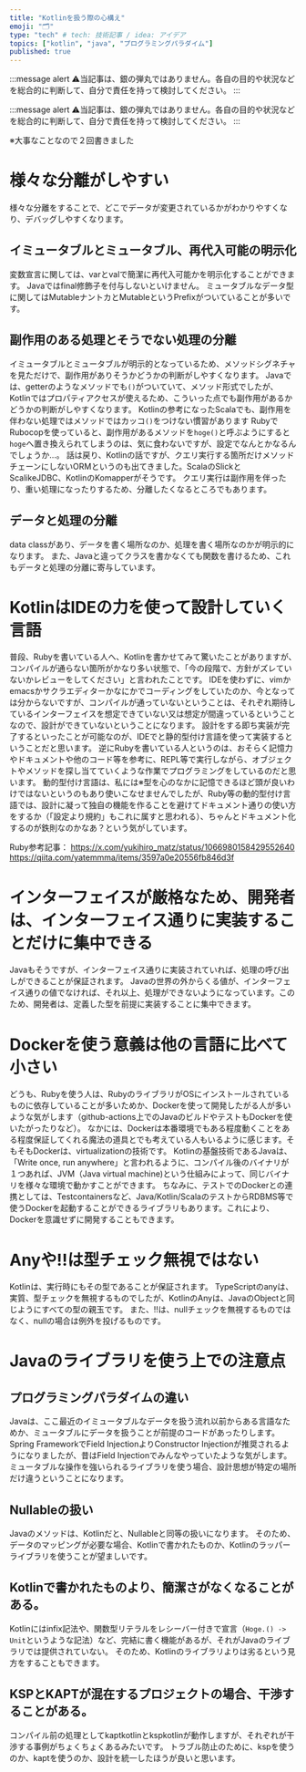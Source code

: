 ```yaml
---
title: "Kotlinを扱う際の心構え"
emoji: "🗂"
type: "tech" # tech: 技術記事 / idea: アイデア
topics: ["kotlin", "java", "プログラミングパラダイム"]
published: true
---
```


:::message alert
⚠当記事は、銀の弾丸ではありません。各自の目的や状況などを総合的に判断して、自分で責任を持って検討してください。
:::

:::message alert
⚠当記事は、銀の弾丸ではありません。各自の目的や状況などを総合的に判断して、自分で責任を持って検討してください。
:::

※大事なことなので２回書きました

# 様々な分離がしやすい

様々な分離をすることで、どこでデータが変更されているかがわかりやすくなり、デバッグしやすくなります。

## イミュータブルとミュータブル、再代入可能の明示化

変数宣言に関しては、varとvalで簡潔に再代入可能かを明示化することができます。
Javaではfinal修飾子を付与しないといけません。
ミュータブルなデータ型に関してはMutableナントカとMutableというPrefixがついていることが多いです。

## 副作用のある処理とそうでない処理の分離

イミュータブルとミュータブルが明示的となっているため、メソッドシグネチャを見ただけで、副作用がありそうかどうかの判断がしやすくなります。
Javaでは、getterのようなメソッドでも`()`がついていて、メソッド形式でしたが、Kotlinではプロパティアクセスが使えるため、こういった点でも副作用があるかどうかの判断がしやすくなります。
Kotlinの参考になったScalaでも、副作用を伴わない処理ではメソッドではカッコ`()`をつけない慣習があります
RubyでRubocopを使っていると、副作用があるメソッドを`hoge()`と呼ぶようにすると`hoge`へ置き換えられてしまうのは、気に食わないですが、設定でなんとかなるんでしょうか…。
話は戻り、Kotlinの話ですが、クエリ実行する箇所だけメソッドチェーンにしないORMというのも出てきました。ScalaのSlickとScalikeJDBC、KotlinのKomapperがそうです。
クエリ実行は副作用を伴ったり、重い処理になったりするため、分離したくなるところでもあります。

## データと処理の分離

data classがあり、データを書く場所なのか、処理を書く場所なのかが明示的になります。
また、Javaと違ってクラスを書かなくても関数を書けるため、これもデータと処理の分離に寄与しています。

# KotlinはIDEの力を使って設計していく言語

普段、Rubyを書いている人へ、Kotlinを書かせてみて驚いたことがありますが、コンパイルが通らない箇所がかなり多い状態で、「今の段階で、方針がズレていないかレビューをしてください」と言われたことです。
IDEを使わずに、vimかemacsかサクラエディターかなにかでコーディングをしていたのか、今となっては分からないですが、コンパイルが通っていないということは、それぞれ期待しているインターフェイスを想定できていない又は想定が間違っているということなので、設計ができていないということになります。
設計をする即ち実装が完了するといったことが可能なのが、IDEでと静的型付け言語を使って実装するということだと思います。
逆にRubyを書いている人というのは、おそらく記憶力やドキュメントや他のコード等を参考に、REPL等で実行しながら、オブジェクトやメソッドを探し当てていくような作業でプログラミングをしているのだと思います。
動的型付け言語は、私には※型を心のなかに記憶できるほど頭が良いわけではないというのもあり使いこなせませんでしたが、Ruby等の動的型付け言語では、設計に凝って独自の機能を作ることを避けてドキュメント通りの使い方をするか（「設定より規約」もこれに属すと思われる）、ちゃんとドキュメント化するのが鉄則なのかなあ？という気がしています。

Ruby参考記事：
https://x.com/yukihiro_matz/status/1066980158429552640
https://qiita.com/yatemmma/items/3597a0e20556fb846d3f

# インターフェイスが厳格なため、開発者は、インターフェイス通りに実装することだけに集中できる

Javaもそうですが、インターフェイス通りに実装されていれば、処理の呼び出しができることが保証されます。
Javaの世界の外からくる値が、インターフェイス通りの値でなければ、それ以上、処理ができないようになっています。このため、開発者は、定義した型を前提に実装することに集中できます。

# Dockerを使う意義は他の言語に比べて小さい

どうも、Rubyを使う人は、RubyのライブラリがOSにインストールされているものに依存していることが多いためか、Dockerを使って開発したがる人が多いような気がします（github-actions上でのJavaのビルドやテストもDockerを使いたがったりなど）。
なかには、Dockerは本番環境でもある程度動くことをある程度保証してくれる魔法の道具とでも考えている人もいるように感じます。そもそもDockerは、virtualizationの技術です。
Kotlinの基盤技術であるJavaは、「Write once, run anywhere」と言われるように、コンパイル後のバイナリが１つあれば、JVM（Java virtual machine)という仕組みによって、同じバイナリを様々な環境で動かすことができます。
ちなみに、テストでのDockerとの連携としては、Testcontainersなど、Java/Kotlin/ScalaのテストからRDBMS等で使うDockerを起動することができるライブラリもあります。これにより、Dockerを意識せずに開発することもできます。

# Anyや!!は型チェック無視ではない

Kotlinは、実行時にもその型であることが保証されます。
TypeScriptのanyは、実質、型チェックを無視するものでしたが、KotlinのAnyは、JavaのObjectと同じようにすべての型の親玉です。
また、!!は、nullチェックを無視するものではなく、nullの場合は例外を投げるものです。

# Javaのライブラリを使う上での注意点

## プログラミングパラダイムの違い

Javaは、ここ最近のイミュータブルなデータを扱う流れ以前からある言語なためか、ミュータブルにデータを扱うことが前提のコードがあったりします。
Spring FrameworkでField InjectionよりConstructor Injectionが推奨されるようになりましたが、昔はField Injectionでみんなやっていたような気がします。
ミュータブルな操作を強いられるライブラリを使う場合、設計思想が特定の場所だけ違うということになります。

## Nullableの扱い

Javaのメソッドは、Kotlinだと、Nullableと同等の扱いになります。
そのため、データのマッピングが必要な場合、Kotlinで書かれたものか、Kotlinのラッパーライブラリを使うことが望ましいです。

## Kotlinで書かれたものより、簡潔さがなくなることがある。

Kotlinにはinfix記法や、関数型リテラルをレシーバー付きで宣言（`Hoge.() -> Unit`というような記法）など、完結に書く機能があるが、それがJavaのライブラリでは提供されていない。
そのため、Kotlinのライブラリよりは劣るという見方をすることもできます。

## KSPとKAPTが混在するプロジェクトの場合、干渉することがある。

コンパイル前の処理としてkaptkotlinとkspkotlinが動作しますが、それぞれが干渉する事例がちょくちょくあるみたいです。
トラブル防止のために、kspを使うのか、kaptを使うのか、設計を統一したほうが良いと思います。
